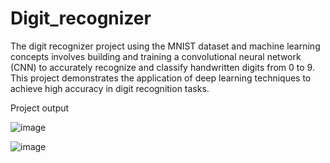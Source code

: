 # Digit_recognizer
The digit recognizer  project using the MNIST dataset and machine learning concepts involves building and training a convolutional neural network (CNN) to accurately recognize and classify handwritten digits from 0 to 9. This project demonstrates the application of deep learning techniques to achieve high accuracy in digit recognition tasks.

Project output

![image](https://github.com/user-attachments/assets/5b7acfc1-66b7-4d91-a068-97909fe913a7)

![image](https://github.com/user-attachments/assets/a8a0dc97-f737-443f-8238-fbf11d040fea)
